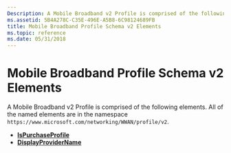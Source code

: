 ```yaml
---
Description: A Mobile Broadband v2 Profile is comprised of the following elements.
ms.assetid: 5B4A278C-C35E-496E-A5B8-6C98124689FB
title: Mobile Broadband Profile Schema v2 Elements
ms.topic: reference
ms.date: 05/31/2018
---
```


# Mobile Broadband Profile Schema v2 Elements

A Mobile Broadband v2 Profile is comprised of the following elements. All of the named elements are in the namespace `https://www.microsoft.com/networking/WWAN/profile/v2`.

-   [**IsPurchaseProfile**](/previous-versions/windows/desktop/legacy/jj569902(v=vs.85))
-   [**DisplayProviderName**](/previous-versions/windows/desktop/legacy/jj569901(v=vs.85))

 

 